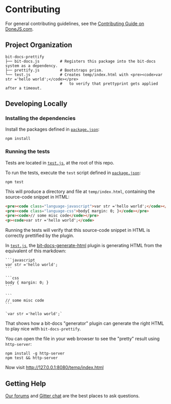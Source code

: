 # Contributing

For general contributing guidelines, see the [Contributing Guide on DoneJS.com](https://donejs.com/contributing.html).

## Project Organization

    bit-docs-prettify
    ├── bit-docs.js         # Registers this package into the bit-docs system as a dependency.
    ├── prettify.js         # Bootstraps prism.
    └── test.js             # Creates temp/index.html with <pre><code>var str ='hello world';</code></pre>
                            #   to verify that prettyprint gets applied after a timeout.

## Developing Locally

### Installing the dependencies

Install the packages defined in [`package.json`](package.json):

```shell
npm install
```

### Running the tests

Tests are located in [`test.js`](test.js), at the root of this repo.

To run the tests, execute the `test` script defined in [`package.json`](package.json):

```shell
npm test
```

This will produce a directory and file at `temp/index.html`, containing the source-code snippet in HTML:

```html
<pre><code class="language-javascript">var str ='hello world';</code></pre>
<pre><code class="language-css">body{ margin: 0; }</code></pre>
<pre><code>// some misc code</code></pre>
<p><code>var str ='hello world';</code>
```

Running the tests will verify that this source-code snippet in HTML is correctly prettified by the plugin.

In [`test.js`](test.js), the [bit-docs-generate-html](https://github.com/bit-docs/bit-docs-generate-html) plugin is generating HTML from the equivalent of this markdown:

    ```javascript
    var str ='hello world';
    ```

    ```css
    body { margin: 0; }
    ```

    ```
    // some misc code
    ```

    `var str ='hello world';`

That shows how a bit-docs "generator" plugin can generate the right HTML to play nice with `bit-docs-prettify`.

You can open the file in your web browser to see the "pretty" result using `http-server`:

```shell
npm install -g http-server
npm test && http-server
```

Now visit <http://127.0.0.1:8080/temp/index.html>

## Getting Help

[Our forums](http://forums.donejs.com) and [Gitter chat](https://gitter.im/donejs/donejs) are the best places to ask questions.
